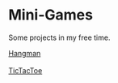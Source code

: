 # Mini-Games
Some projects in my free time.


  <a href="https://github.com/IHADAODIWRI/Mini-Games/blob/dev/Hangman/main.cpp" target="_blank" rel="noreferrer"> Hangman </a>
  <br> <br>
  <a href="https://github.com/IHADAODIWRI/Mini-Games/tree/dev/TicTacToe/main.cpp" target="_blank" rel="noreferrer"> TicTacToe </a>

 
